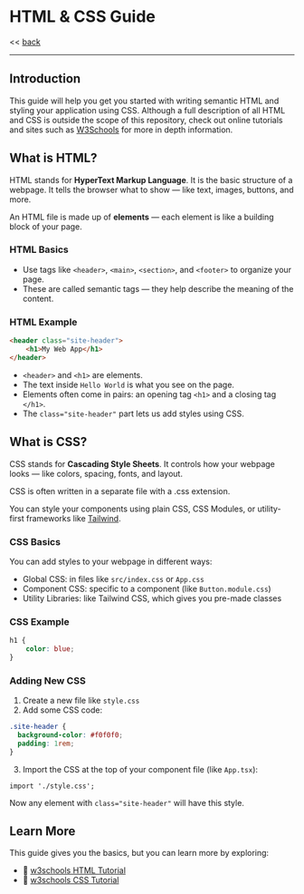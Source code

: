 # HTML & CSS Guide
<< [back](../README.md)

---

## Introduction

This guide will help you get you started with writing semantic HTML and styling your application using CSS.
Although a full description of all HTML and CSS is outside the scope of this repository, check out online tutorials and sites such
as [W3Schools](https://www.w3schools.com/) for more in depth information.

## What is HTML?

HTML stands for **HyperText Markup Language**. It is the basic structure of a webpage. It tells the browser what to show — like text, images, buttons, and more.

An HTML file is made up of **elements** — each element is like a building block of your page.

### HTML Basics

- Use tags like `<header>`, `<main>`, `<section>`, and `<footer>` to organize your page.
- These are called semantic tags — they help describe the meaning of the content.

### HTML Example

```html
<header class="site-header">
    <h1>My Web App</h1>
</header>
```

- `<header>` and `<h1>` are elements.
- The text inside `Hello World` is what you see on the page.
- Elements often come in pairs: an opening tag `<h1>` and a closing tag `</h1>`.
- The `class="site-header"` part lets us add styles using CSS.

## What is CSS?

CSS stands for **Cascading Style Sheets**. It controls how your webpage looks — like colors, spacing, fonts, and layout.

CSS is often written in a separate file with a .css extension.

You can style your components using plain CSS, CSS Modules, or utility-first frameworks like [Tailwind](https://tailwindcss.com/).

### CSS Basics

You can add styles to your webpage in different ways:

- Global CSS: in files like `src/index.css` or `App.css`
- Component CSS: specific to a component (like `Button.module.css`)
- Utility Libraries: like Tailwind CSS, which gives you pre-made classes

### CSS Example

```css
h1 {
    color: blue;
}
```

### Adding New CSS

1. Create a new file like `style.css`
2. Add some CSS code:
```css
.site-header {
  background-color: #f0f0f0;
  padding: 1rem;
}
```
3. Import the CSS at the top of your component file (like `App.tsx`):
```tsx
import './style.css';
```
Now any element with `class="site-header"` will have this style.

## Learn More
This guide gives you the basics, but you can learn more by exploring:
- 🔗 [w3schools HTML Tutorial](https://www.w3schools.com/html)
- 🔗 [w3schools CSS Tutorial](https://www.w3schools.com/css)
